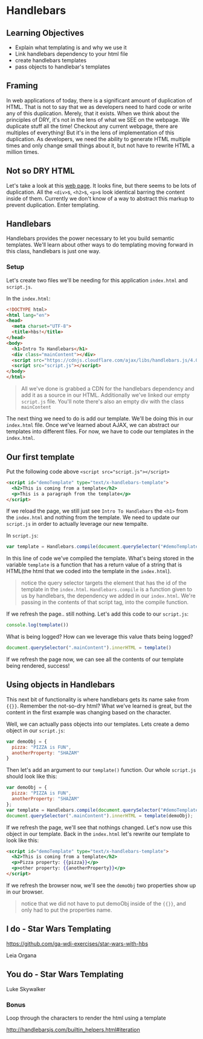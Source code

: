 ---
---
# Handlebars

## Learning Objectives
- Explain what templating is and why we use it
- Link handlebars dependency to your html file
- create handlebars templates
- pass objects to handlebar's templates

## Framing
In web applications of today, there is a significant amount of duplication of HTML. That is not to say that we as developers need to hard code or write any of this duplication. Merely, that it exists. When we think about the principles of DRY, it's not in the lens of what we SEE on the webpage. We duplicate stuff all the time! Checkout any current webpage, there are multiples of everything! But it's in the lens of implementation of this duplication. As developers, we need the ability to generate HTML multiple times and only change small things about it, but not have to rewrite HTML a million times.

## Not so DRY HTML

Let's take a look at this [web page](https://github.com/ga-wdi-exercises/star-wars-with-hbs/blob/master/undry.html). It looks fine, but there seems to be lots of duplication. All the `<div>`s, `<h2>`s, `<p>`s look identical barring the content inside of them. Currently we don't know of a way to abstract this markup to prevent duplication. Enter templating.

## Handlebars

Handlebars provides the power necessary to let you build semantic templates. We'll learn about other ways to do templating moving forward in this class, handlebars is just one way.

### Setup
Let's create two files we'll be needing for this application `index.html` and `script.js`.

In the `index.html`:

```html
<!DOCTYPE html>
<html lang="en">
<head>
  <meta charset="UTF-8">
  <title>hbs!</title>
</head>
<body>
  <h1>Intro To Handlebars</h1>
  <div class="mainContent"></div>
  <script src="https://cdnjs.cloudflare.com/ajax/libs/handlebars.js/4.0.5/handlebars.min.js"></script>
  <script src="script.js"></script>
</body>
</html>
```

> All we've done is grabbed a CDN for the handlebars dependency and add it as a source in our HTML. Additionally we've linked our empty `script.js` file. You'll note there's also an empty div with the class `mainContent`

The next thing we need to do is add our template. We'll be doing this in our `index.html` file. Once we've learned about AJAX, we can abstract our templates into different files. For now, we have to code our templates in the `index.html`.

## Our first template
Put the following code above `<script src="script.js"></script>`

```html
<script id="demoTemplate" type="text/x-handlebars-template">
  <h2>This is coming from a template</h2>
  <p>This is a paragraph from the template</p>
</script>
```

If we reload the page, we still just see `Intro To Handlebars` the `<h1>` from the `index.html` and nothing from the template. We need to update our `script.js` in order to actually leverage our new tempalte.

In `script.js`:

```js
var template = Handlebars.compile(document.querySelector("#demoTemplate").innerHTML)
```

In this line of code we've compiled the template. What's being stored in the variable `template` is a function that has a return value of a string that is HTML(the html that we coded into the template in the `index.html`).

> notice the query selector targets the element that has the id of the template in the `index.html`. `Handlebars.compile` is a function given to us by handlebars, the dependency we added in our `index.html`. We're passing in the contents of that script tag, into the compile function.

If we refresh the page.. still nothing. Let's add this code to our `script.js`:

```js
console.log(template())
```

What is being logged? How can we leverage this value thats being logged?

```js
document.querySelector(".mainContent").innerHTML = template()
```

If we refresh the page now, we can see all the contents of our template being rendered, success!

## Using objects in Handlebars
This next bit of functionality is where handlebars gets its name sake from `{{}}`. Remember the not-so-dry html? What we've learned is great, but the content in the first example was changing based on the character.

Well, we can actually pass objects into our templates. Lets create a demo object in our `script.js`:

```js
var demoObj = {
  pizza: "PIZZA is FUN",
  anotherProperty: "SHAZAM"
}
```

Then let's add an argument to our `template()` function. Our whole `script.js` should look like this:

```js
var demoObj = {
  pizza: "PIZZA is FUN",
  anotherProperty: "SHAZAM"
};
var template = Handlebars.compile(document.querySelector("#demoTemplate").innerHTML);
document.querySelector(".mainContent").innerHTML = template(demoObj);
```

If we refresh the page, we'll see that nothings changed. Let's now use this object in our template. Back in the `index.html` let's rewrite our template to look like this:

```html
<script id="demoTemplate" type="text/x-handlebars-template">
  <h2>This is coming from a template</h2>
  <p>Pizza property: {{pizza}}</p>
  <p>other property: {{anotherProperty}}</p>
</script>
```

If we refresh the browser now, we'll see the `demoObj` two properties show up in our browser.

> notice that we did not have to put demoObj inside of the `{{}}`, and only had to put the properties name.

## I do - Star Wars Templating

https://github.com/ga-wdi-exercises/star-wars-with-hbs

Leia Organa

## You do - Star Wars Templating
Luke Skywalker

### Bonus

Loop through the characters to render the html using a template

http://handlebarsjs.com/builtin_helpers.html#iteration

